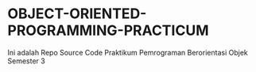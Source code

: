 # OBJECT-ORIENTED-PROGRAMMING-PRACTICUM
Ini adalah Repo Source Code Praktikum Pemrograman Berorientasi Objek Semester 3
